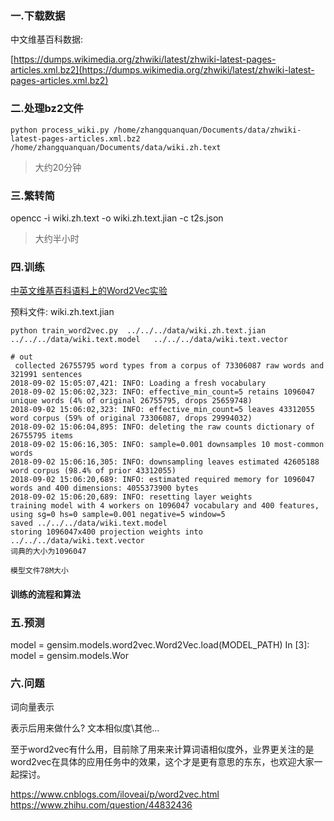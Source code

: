 ### 一.下载数据
中文维基百科数据:

[https://dumps.wikimedia.org/zhwiki/latest/zhwiki-latest-pages-articles.xml.bz2](https://dumps.wikimedia.org/zhwiki/latest/zhwiki-latest-pages-articles.xml.bz2)
### 二.处理bz2文件
```
python process_wiki.py /home/zhangquanquan/Documents/data/zhwiki-latest-pages-articles.xml.bz2 /home/zhangquanquan/Documents/data/wiki.zh.text
```
> 大约20分钟

### 三.繁转简
opencc -i wiki.zh.text -o wiki.zh.text.jian -c t2s.json

> 大约半小时

### 四.训练
[中英文维基百科语料上的Word2Vec实验](http://www.52nlp.cn/%E4%B8%AD%E8%8B%B1%E6%96%87%E7%BB%B4%E5%9F%BA%E7%99%BE%E7%A7%91%E8%AF%AD%E6%96%99%E4%B8%8A%E7%9A%84word2vec%E5%AE%9E%E9%AA%8C)

预料文件: wiki.zh.text.jian

```
python train_word2vec.py  ../../../data/wiki.zh.text.jian  ../../../data/wiki.text.model   ../../../data/wiki.text.vector

# out
 collected 26755795 word types from a corpus of 73306087 raw words and 321991 sentences
2018-09-02 15:05:07,421: INFO: Loading a fresh vocabulary
2018-09-02 15:06:02,323: INFO: effective_min_count=5 retains 1096047 unique words (4% of original 26755795, drops 25659748)
2018-09-02 15:06:02,323: INFO: effective_min_count=5 leaves 43312055 word corpus (59% of original 73306087, drops 29994032)
2018-09-02 15:06:04,895: INFO: deleting the raw counts dictionary of 26755795 items
2018-09-02 15:06:16,305: INFO: sample=0.001 downsamples 10 most-common words
2018-09-02 15:06:16,305: INFO: downsampling leaves estimated 42605188 word corpus (98.4% of prior 43312055)
2018-09-02 15:06:20,689: INFO: estimated required memory for 1096047 words and 400 dimensions: 4055373900 bytes
2018-09-02 15:06:20,689: INFO: resetting layer weights
training model with 4 workers on 1096047 vocabulary and 400 features, using sg=0 hs=0 sample=0.001 negative=5 window=5
saved ../../../data/wiki.text.model
storing 1096047x400 projection weights into ../../../data/wiki.text.vector
词典的大小为1096047

模型文件78M大小
```


#### 训练的流程和算法


### 五.预测
model = gensim.models.word2vec.Word2Vec.load(MODEL_PATH)
In [3]: model = gensim.models.Wor

### 六.问题
词向量表示

表示后用来做什么? 文本相似度\其他...

至于word2vec有什么用，目前除了用来来计算词语相似度外，业界更关注的是word2vec在具体的应用任务中的效果，这个才是更有意思的东东，也欢迎大家一起探讨。

https://www.cnblogs.com/iloveai/p/word2vec.html
https://www.zhihu.com/question/44832436